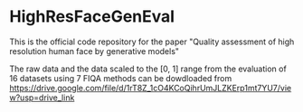 # HighResFaceGenEval
This is the official code repository for the paper "Quality assessment of high resolution human face by generative models"


The raw data and the data scaled to the [0, 1] range from the evaluation of 16 datasets using 7 FIQA methods can be dowdloaded from  https://drive.google.com/file/d/1rT8Z_1cO4KCoQihrUmJLZKErp1mt7YU7/view?usp=drive_link 
